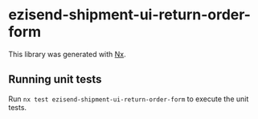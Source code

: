 # ezisend-shipment-ui-return-order-form

This library was generated with [Nx](https://nx.dev).

## Running unit tests

Run `nx test ezisend-shipment-ui-return-order-form` to execute the unit tests.
